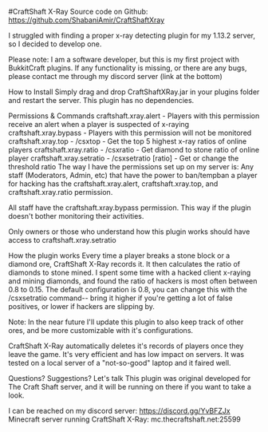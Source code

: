 #CraftShaft X-Ray
Source code on Github: https://github.com/ShabaniAmir/CraftShaftXray

I struggled with finding a proper x-ray detecting plugin for my 1.13.2 server, so I decided to develop one.

Please note: I am a software developer, but this is my first project with BukkitCraft plugins. If any functionality is missing, or there are any bugs, please contact me through my discord server (link at the bottom)

How to Install
Simply drag and drop CraftShaftXRay.jar in your plugins folder and restart the server.
This plugin has no dependencies.

Permissions & Commands
craftshaft.xray.alert - Players with this permission receive an alert when a player is suspected of x-raying
craftshaft.xray.bypass - Players with this permission will not be monitored
craftshaft.xray.top - /csxtop - Get the top 5 highest x-ray ratios of online players
craftshaft.xray.ratio - /csxratio <player> - Get diamond to stone ratio of online player
craftshaft.xray.setratio - /csxsetratio [ratio] - Get or change the threshold ratio
The way I have the permissions set up on my server is:
Any staff (Moderators, Admin, etc) that have the power to ban/tempban a player for hacking has the craftshaft.xray.alert, craftshaft.xray.top, and craftshaft.xray.ratio permission.

All staff have the craftshaft.xray.bypass permission. This way if the plugin doesn't bother monitoring their activities.

Only owners or those who understand how this plugin works should have access to craftshaft.xray.setratio


How the plugin works
Every time a player breaks a stone block or a diamond ore, CraftShaft X-Ray records it. It then calculates the ratio of diamonds to stone mined. I spent some time with a hacked client x-raying and mining diamonds, and found the ratio of hackers is most often between 0.8 to 0.15. The default configuration is 0.8, you can change this with the /csxsetratio command-- bring it higher if you're getting a lot of false positives, or lower if hackers are slipping by.

Note: In the near future I'll update this plugin to also keep track of other ores, and be more customizable with it's configurations.

CraftShaft X-Ray automatically deletes it's records of players once they leave the game. It's very efficient and has low impact on servers. It was tested on a local server of a "not-so-good" laptop and it faired well.



Questions? Suggestions? Let's talk
This plugin was original developed for The Craft Shaft server, and it will be running on there if you want to take a look.

I can be reached on my discord server: https://discord.gg/YvBFZJx
Minecraft server running CraftShaft X-Ray: mc.thecraftshaft.net:25599
